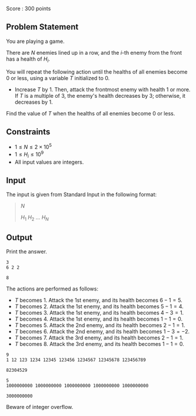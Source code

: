Score : $300$ points

## Problem Statement

You are playing a game.

There are $N$ enemies lined up in a row, and the $i$-th enemy from the front has a health of $H_i$.

You will repeat the following action until the healths of all enemies become $0$ or less, using a variable $T$ initialized to $0$.

- Increase $T$ by $1$. Then, attack the frontmost enemy with health $1$ or more. If $T$ is a multiple of $3$, the enemy's health decreases by $3$; otherwise, it decreases by $1$.

Find the value of $T$ when the healths of all enemies become $0$ or less.

## Constraints

- $1 \leq N \leq 2\times 10^5$
- $1 \leq H_i \leq 10^9$
- All input values are integers.

## Input

The input is given from Standard Input in the following format:

> $N$
> 
> $H_1$ $H_2$ $\ldots$ $H_N$

## Output

Print the answer.

```input1
3
6 2 2
```

```output1
8
```

The actions are performed as follows:

- $T$ becomes $1$. Attack the 1st enemy, and its health becomes $6-1=5$.
- $T$ becomes $2$. Attack the 1st enemy, and its health becomes $5-1=4$.
- $T$ becomes $3$. Attack the 1st enemy, and its health becomes $4-3=1$.
- $T$ becomes $4$. Attack the 1st enemy, and its health becomes $1-1=0$.
- $T$ becomes $5$. Attack the 2nd enemy, and its health becomes $2-1=1$.
- $T$ becomes $6$. Attack the 2nd enemy, and its health becomes $1-3=-2$.
- $T$ becomes $7$. Attack the 3rd enemy, and its health becomes $2-1=1$.
- $T$ becomes $8$. Attack the 3rd enemy, and its health becomes $1-1=0$.

```input2
9
1 12 123 1234 12345 123456 1234567 12345678 123456789
```

```output2
82304529
```

```input3
5
1000000000 1000000000 1000000000 1000000000 1000000000
```

```output3
3000000000
```

Beware of integer overflow.